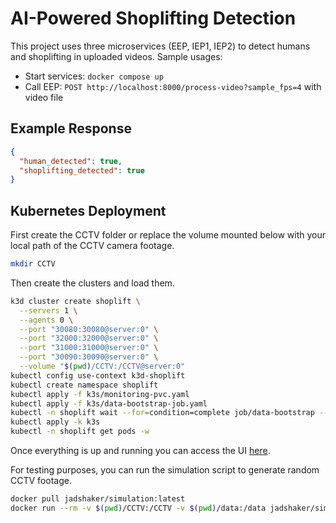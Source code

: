 # AI-Powered Shoplifting Detection

This project uses three microservices (EEP, IEP1, IEP2) to detect humans and shoplifting in uploaded videos.
Sample usages:

- Start services: `docker compose up`
- Call EEP: `POST http://localhost:8000/process-video?sample_fps=4` with video file

## Example Response

```json
{
  "human_detected": true,
  "shoplifting_detected": true
}
```

## Kubernetes Deployment

First create the CCTV folder or replace the volume mounted below with your local path of the CCTV camera footage.

```bash
mkdir CCTV
```

Then create the clusters and load them.

```bash
k3d cluster create shoplift \
  --servers 1 \
  --agents 0 \
  --port "30080:30080@server:0" \
  --port "32000:32000@server:0" \
  --port "31000:31000@server:0" \
  --port "30090:30090@server:0" \
  --volume "$(pwd)/CCTV:/CCTV@server:0"
kubectl config use-context k3d-shoplift
kubectl create namespace shoplift
kubectl apply -f k3s/monitoring-pvc.yaml
kubectl apply -f k3s/data-bootstrap-job.yaml
kubectl -n shoplift wait --for=condition=complete job/data-bootstrap --timeout=300s
kubectl apply -k k3s
kubectl -n shoplift get pods -w
```

Once everything is up and running you can access the UI [here](http://localhost:30090).

For testing purposes, you can run the simulation script to generate random CCTV footage.

```bash
docker pull jadshaker/simulation:latest
docker run --rm -v $(pwd)/CCTV:/CCTV -v $(pwd)/data:/data jadshaker/simulation:latest
```
